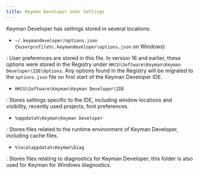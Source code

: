 ```yaml
---
title: Keyman Developer User Settings
---
```


Keyman Developer has settings stored in several locations:

* `~/.keymandeveloper/options.json`
  (`%userprofile%\.keymandeveloper\options.json` on Windows)

: User preferences are stored in this file. In version 16 and earlier, these
  options were stored in the Registry under
  `HKCU\Software\Keyman\Keyman Developer\IDE\Options`. Any options found in
  the Registry will be migrated to the `options.json` file on first start
  of the Keyman Developer IDE.

* `HKCU\Software\Keyman\Keyman Developer\IDE`

: Stores settings specific to the IDE, including window locations and
  visibility, recently used projects, font preferences.

* `%appdata%\Keyman\Keyman Developer`

: Stores files related to the runtime environment of Keyman Developer, including
  cache files.

* `%localappdata%\Keyman\Diag`

: Stores files relating to diagnostics for Keyman Developer; this folder is also
  used for Keyman for Windows diagnostics.
